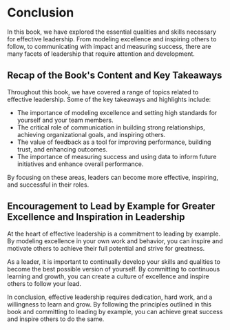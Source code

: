 # Conclusion

In this book, we have explored the essential qualities and skills necessary for effective leadership. From modeling excellence and inspiring others to follow, to communicating with impact and measuring success, there are many facets of leadership that require attention and development.

Recap of the Book's Content and Key Takeaways
---------------------------------------------

Throughout this book, we have covered a range of topics related to effective leadership. Some of the key takeaways and highlights include:

* The importance of modeling excellence and setting high standards for yourself and your team members.
* The critical role of communication in building strong relationships, achieving organizational goals, and inspiring others.
* The value of feedback as a tool for improving performance, building trust, and enhancing outcomes.
* The importance of measuring success and using data to inform future initiatives and enhance overall performance.

By focusing on these areas, leaders can become more effective, inspiring, and successful in their roles.

Encouragement to Lead by Example for Greater Excellence and Inspiration in Leadership
-------------------------------------------------------------------------------------

At the heart of effective leadership is a commitment to leading by example. By modeling excellence in your own work and behavior, you can inspire and motivate others to achieve their full potential and strive for greatness.

As a leader, it is important to continually develop your skills and qualities to become the best possible version of yourself. By committing to continuous learning and growth, you can create a culture of excellence and inspire others to follow your lead.

In conclusion, effective leadership requires dedication, hard work, and a willingness to learn and grow. By following the principles outlined in this book and committing to leading by example, you can achieve great success and inspire others to do the same.